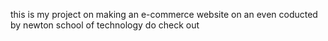 this is my project on making an e-commerce website on an even coducted by newton school of technology 
do check out 
